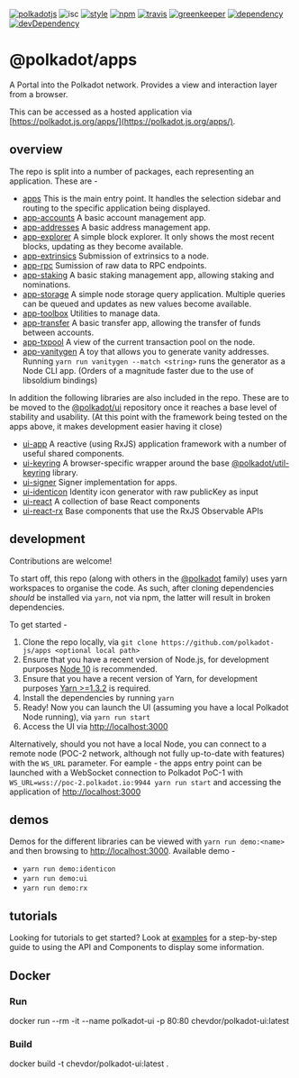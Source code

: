 [![polkadotjs](https://img.shields.io/badge/polkadot-js-orange.svg?style=flat-square)](https://polkadot.js.org)
![isc](https://img.shields.io/badge/license-ISC-lightgrey.svg?style=flat-square)
[![style](https://img.shields.io/badge/code%20style-semistandard-lightgrey.svg?style=flat-square)](https://github.com/Flet/semistandard)
[![npm](https://img.shields.io/npm/v/@polkadot/apps.svg?style=flat-square)](https://www.npmjs.com/package/@polkadot/apps)
[![travis](https://img.shields.io/travis/polkadot-js/apps.svg?style=flat-square)](https://travis-ci.org/polkadot-js/apps)
[![greenkeeper](https://img.shields.io/badge/greenkeeper-enabled-brightgreen.svg?style=flat-square)](https://greenkeeper.io/)
[![dependency](https://img.shields.io/david/polkadot-js/apps.svg?style=flat-square)](https://david-dm.org/polkadot-js/apps)
[![devDependency](https://img.shields.io/david/dev/polkadot-js/apps.svg?style=flat-square)](https://david-dm.org/polkadot-js/apps#info=devDependencies)

# @polkadot/apps

A Portal into the Polkadot network. Provides a view and interaction layer from a browser.

This can be accessed as a hosted application via [https://polkadot.js.org/apps/](https://polkadot.js.org/apps/).

## overview

The repo is split into a number of packages, each representing an application. These are -

- [apps](packages/apps/) This is the main entry point. It handles the selection sidebar and routing to the specific application being displayed.
- [app-accounts](packages/app-accounts/) A basic account management app.
- [app-addresses](packages/app-addresses/) A basic address management app.
- [app-explorer](packages/app-explorer/) A simple block explorer. It only shows the most recent blocks, updating as they become available.
- [app-extrinsics](packages/app-extrinsics/) Submission of extrinsics to a node.
- [app-rpc](packages/app-rpc/) Sumission of raw data to RPC endpoints.
- [app-staking](packages/app-staking/) A basic staking management app, allowing staking and nominations.
- [app-storage](packages/app-storage/) A simple node storage query application. Multiple queries can be queued and updates as new values become available.
- [app-toolbox](packages/app-toolbox/) Utilities to manage data.
- [app-transfer](packages/app-transfer/) A basic transfer app, allowing the transfer of funds between accounts.
- [app-txpool](packages/app-txpool/) A view of the current transaction pool on the node.
- [app-vanitygen](packages/app-vanitygen/) A toy that allows you to generate vanity addresses. Running `yarn run vanitygen --match <string>` runs the generator as a Node CLI app. (Orders of a magnitude faster due to the use of libsoldium bindings)

In addition the following libraries are also included in the repo. These are to be moved to the [@polkadot/ui](https://github.com/polkadot-js/ui/) repository once it reaches a base level of stability and usability. (At this point with the framework being tested on the apps above, it makes development easier having it close)

- [ui-app](packages/ui-app/) A reactive (using RxJS) application framework with a number of useful shared components.
- [ui-keyring](packages/ui-keyring/) A browser-specific wrapper around the base [@polkadot/util-keyring](https://github.com/polkadot-js/util/) library.
- [ui-signer](packages/ui-signer/) Signer implementation for apps.
- [ui-identicon](packages/ui-identicon/) Identity icon generator with raw publicKey as input
- [ui-react](packages/ui-react) A collection of base React components
- [ui-react-rx](packages/ui-react-rx) Base components that use the RxJS Observable APIs

## development

Contributions are welcome!

To start off, this repo (along with others in the [@polkadot](https://github.com/polkadot-js/) family) uses yarn workspaces to organise the code. As such, after cloning dependencies _should_ be installed via `yarn`, not via npm, the latter will result in broken dependencies.

To get started -

1. Clone the repo locally, via `git clone https://github.com/polkadot-js/apps <optional local path>`
2. Ensure that you have a recent version of Node.js, for development purposes [Node 10](https://nodejs.org/en/) is recommended.
3. Ensure that you have a recent version of Yarn, for development purposes [Yarn >=1.3.2](https://yarnpkg.com/docs/install) is required.
4. Install the dependencies by running `yarn`
5. Ready! Now you can launch the UI (assuming you have a local Polkadot Node running), via `yarn run start`
6. Access the UI via [http://localhost:3000](http://localhost:3000)

Alternatively, should you not have a local Node, you can connect to a remote node (POC-2 network, although not fully up-to-date with features) with the `WS_URL` parameter. For eample - the apps entry point can be launched with a WebSocket connection to Polkadot PoC-1 with `WS_URL=wss://poc-2.polkadot.io:9944 yarn run start` and accessing the application of [http://localhost:3000](http://localhost:3000)

## demos

Demos for the different libraries can be viewed with `yarn run demo:<name>` and then browsing to [http://localhost:3000](http://localhost:3000). Available demo -

- `yarn run demo:identicon`
- `yarn run demo:ui`
- `yarn run demo:rx`

## tutorials

Looking for tutorials to get started? Look at [examples](examples/README.md) for a step-by-step guide to using the API and Components to display some information.

## Docker

### Run

  docker run --rm -it --name polkadot-ui -p 80:80 chevdor/polkadot-ui:latest

### Build

  docker build -t chevdor/polkadot-ui:latest .

